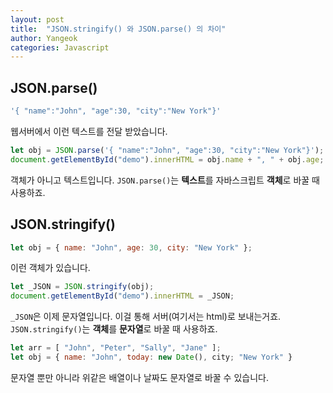 ```yaml
---
layout: post
title:  "JSON.stringify() 와 JSON.parse() 의 차이"
author: Yangeok
categories: Javascript
---
```


## JSON.parse()
```javascript
'{ "name":"John", "age":30, "city":"New York"}'
```

웹서버에서 이런 텍스트를 전달 받았습니다.

```javascript
let obj = JSON.parse('{ "name":"John", "age":30, "city":"New York"}');
document.getElementById("demo").innerHTML = obj.name + ", " + obj.age; 
```

객체가 아니고 텍스트입니다. ```JSON.parse()```는 **텍스트**를 자바스크립트 **객체**로 바꿀 때 사용하죠.

## JSON.stringify()
```javascript
let obj = { name: "John", age: 30, city: "New York" };
```

이런 객체가 있습니다.

```javascript
let _JSON = JSON.stringify(obj);
document.getElementById("demo").innerHTML = _JSON;
```

```_JSON```은 이제 문자열입니다. 이걸 통해 서버(여기서는 html)로 보내는거죠. ```JSON.stringify()```는 **객체**를 **문자열**로 바꿀 때 사용하죠.

```javascript
let arr = [ "John", "Peter", "Sally", "Jane" ];
let obj = { name: "John", today: new Date(), city; "New York" }
```

문자열 뿐만 아니라 위같은 배열이나 날짜도 문자열로 바꿀 수 있습니다.